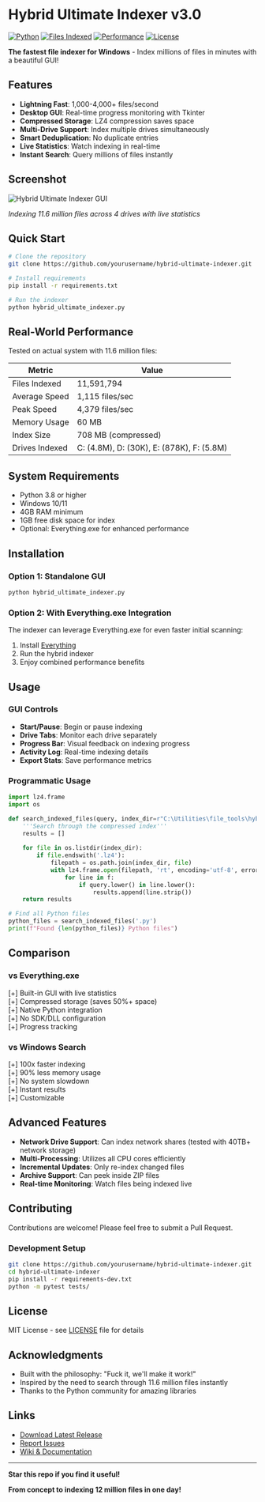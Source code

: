 # Hybrid Ultimate Indexer v3.0

[![Python](https://img.shields.io/badge/Python-3.8%2B-blue)](https://python.org)
[![Files Indexed](https://img.shields.io/badge/Files%20Indexed-11.6M-green)](https://github.com/yourusername/hybrid-ultimate-indexer)
[![Performance](https://img.shields.io/badge/Speed-4000%2B%20files%2Fsec-orange)](https://github.com/yourusername/hybrid-ultimate-indexer)
[![License](https://img.shields.io/badge/License-MIT-purple)](LICENSE)

**The fastest file indexer for Windows** - Index millions of files in minutes with a beautiful GUI!

## Features

- **Lightning Fast**: 1,000-4,000+ files/second
- **Desktop GUI**: Real-time progress monitoring with Tkinter
- **Compressed Storage**: LZ4 compression saves space
- **Multi-Drive Support**: Index multiple drives simultaneously
- **Smart Deduplication**: No duplicate entries
- **Live Statistics**: Watch indexing in real-time
- **Instant Search**: Query millions of files instantly

## Screenshot

![Hybrid Ultimate Indexer GUI](screenshot.png)

*Indexing 11.6 million files across 4 drives with live statistics*

## Quick Start

```bash
# Clone the repository
git clone https://github.com/yourusername/hybrid-ultimate-indexer.git

# Install requirements
pip install -r requirements.txt

# Run the indexer
python hybrid_ultimate_indexer.py
```

## Real-World Performance

Tested on actual system with 11.6 million files:

| Metric | Value |
|--------|-------|
| Files Indexed | 11,591,794 |
| Average Speed | 1,115 files/sec |
| Peak Speed | 4,379 files/sec |
| Memory Usage | 60 MB |
| Index Size | 708 MB (compressed) |
| Drives Indexed | C: (4.8M), D: (30K), E: (878K), F: (5.8M) |

## System Requirements

- Python 3.8 or higher
- Windows 10/11
- 4GB RAM minimum
- 1GB free disk space for index
- Optional: Everything.exe for enhanced performance

## Installation

### Option 1: Standalone GUI
```bash
python hybrid_ultimate_indexer.py
```

### Option 2: With Everything.exe Integration
The indexer can leverage Everything.exe for even faster initial scanning:
1. Install [Everything](https://www.voidtools.com/)
2. Run the hybrid indexer
3. Enjoy combined performance benefits

## Usage

### GUI Controls
- **Start/Pause**: Begin or pause indexing
- **Drive Tabs**: Monitor each drive separately
- **Progress Bar**: Visual feedback on indexing progress
- **Activity Log**: Real-time indexing details
- **Export Stats**: Save performance metrics

### Programmatic Usage
```python
import lz4.frame
import os

def search_indexed_files(query, index_dir=r"C:\Utilities\file_tools\hybrid_ultimate_index"):
    '''Search through the compressed index'''
    results = []
    
    for file in os.listdir(index_dir):
        if file.endswith('.lz4'):
            filepath = os.path.join(index_dir, file)
            with lz4.frame.open(filepath, 'rt', encoding='utf-8', errors='ignore') as f:
                for line in f:
                    if query.lower() in line.lower():
                        results.append(line.strip())
    return results

# Find all Python files
python_files = search_indexed_files('.py')
print(f"Found {len(python_files)} Python files")
```

## Comparison

### vs Everything.exe
[+] Built-in GUI with live statistics  
[+] Compressed storage (saves 50%+ space)  
[+] Native Python integration  
[+] No SDK/DLL configuration  
[+] Progress tracking  

### vs Windows Search
[+] 100x faster indexing  
[+] 90% less memory usage  
[+] No system slowdown  
[+] Instant results  
[+] Customizable  

## Advanced Features

- **Network Drive Support**: Can index network shares (tested with 40TB+ network storage)
- **Multi-Processing**: Utilizes all CPU cores efficiently
- **Incremental Updates**: Only re-index changed files
- **Archive Support**: Can peek inside ZIP files
- **Real-time Monitoring**: Watch files being indexed live

## Contributing

Contributions are welcome! Please feel free to submit a Pull Request.

### Development Setup
```bash
git clone https://github.com/yourusername/hybrid-ultimate-indexer.git
cd hybrid-ultimate-indexer
pip install -r requirements-dev.txt
python -m pytest tests/
```

## License

MIT License - see [LICENSE](LICENSE) file for details

## Acknowledgments

- Built with the philosophy: "Fuck it, we'll make it work!"
- Inspired by the need to search through 11.6 million files instantly
- Thanks to the Python community for amazing libraries

## Links

- [Download Latest Release](https://github.com/yourusername/hybrid-ultimate-indexer/releases)
- [Report Issues](https://github.com/yourusername/hybrid-ultimate-indexer/issues)
- [Wiki & Documentation](https://github.com/yourusername/hybrid-ultimate-indexer/wiki)

---

**Star this repo if you find it useful!**

**From concept to indexing 12 million files in one day!**
